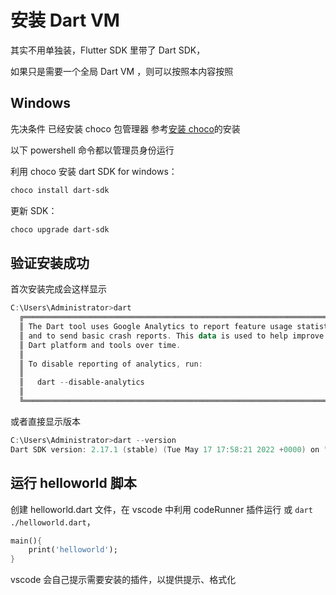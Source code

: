 # 安装 Dart VM

其实不用单独装，Flutter SDK 里带了 Dart SDK，

如果只是需要一个全局 Dart VM ，则可以按照本内容按照

## Windows

先决条件 已经安装 choco 包管理器 参考[安装 choco](/elixir/#choco)的安装

以下 powershell 命令都以管理员身份运行

利用 choco 安装 dart SDK for windows：

```powershell
choco install dart-sdk
```

更新 SDK：

```powershell
choco upgrade dart-sdk
```

## 验证安装成功

首次安装完成会这样显示

```powershell
C:\Users\Administrator>dart
  ╔════════════════════════════════════════════════════════════════════════╗
  ║ The Dart tool uses Google Analytics to report feature usage statistics ║
  ║ and to send basic crash reports. This data is used to help improve the ║
  ║ Dart platform and tools over time.                                     ║
  ║                                                                        ║
  ║ To disable reporting of analytics, run:                                ║
  ║                                                                        ║
  ║   dart --disable-analytics                                             ║
  ║                                                                        ║
  ╚════════════════════════════════════════════════════════════════════════╝
```

或者直接显示版本

```powershell
C:\Users\Administrator>dart --version
Dart SDK version: 2.17.1 (stable) (Tue May 17 17:58:21 2022 +0000) on "windows_x64"
```

## 运行 helloworld 脚本

创建 helloworld.dart 文件，在 vscode 中利用 codeRunner 插件运行 或 `dart ./helloworld.dart`，

```dart
main(){
    print('helloworld');
}
```

vscode 会自己提示需要安装的插件，以提供提示、格式化
